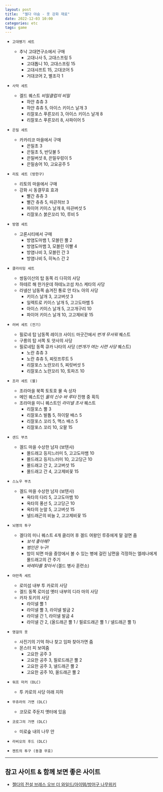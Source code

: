 ```yaml
---
layout: post
title:  "젤다 야숨 - 옷 강화 재료"
date: 2022-12-03 10:00
categories: etc
tags: game
---
```


- `고대병기 세트`
  - 추낙 고대연구소에서 구매
    - 고대나사 5, 고대스프링 5
    - 고대톱니 10, 고대스프링 15
    - 고대샤프트 15, 고대코어 5
    - 거대코어 2, 별조각 1

- `사막 세트`
  - 겔드 퀘스트 *비밀클럽의 비밀*
    - 하얀 츄츄 3
    - 하얀 츄츄 5, 아이스 키이스 날개 3
    - 리잘포스 푸른꼬리 3, 아이스 키이스 날개 8
    - 리잘포스 푸른꼬리 8, 사파이어 5

- `은밀 세트`
  - 카카리코 마을에서 구매
    - 은밀초 3
    - 은밀초 5, 반딧불 5
    - 은밀버섯 8, 은밀우렁이 5
    - 은밀송어 10, 고요공주 5

- `리토 세트 (방한구)`
  - 리토의 마을에서 구매
  - 강화 시 동결무효 효과
    - 빨간 츄츄 3
    - 빨간 츄츄 5, 따끈허브 3
    - 파이어 키이스 날개 8, 따끈버섯 5
    - 리잘포스 붉은꼬리 10, 루비 5

- `방염 세트`
  - 고론시티에서 구매
    - 방염도마뱀 1, 모블린 뿔 2
    - 방염도마뱀 3, 모블린 이빨 4
    - 방염나비 3, 모블린 간 3
    - 방염나비 5, 히녹스 간 2

- `클라이밍 세트`
  - 쌍둥이산의 탑 동쪽 리 다히의 사당
  - 하테르 해 한가운데 하테노코섬 챠스 케타의 사당
  - 라넬산 남동쪽 숨겨진 통로 안 타노 아의 사당
    - 키이스 날개 3, 고고버섯 3
    - 일렉트로 키이스 날개 5, 고고도마뱀 5
    - 아이스 키이스 날개 5, 고고개구리 10
    - 파이어 키이스 날개 10, 고고제비꽃 15

- `러버 세트 (전기)`
  - 필로네 탑 남동쪽 레이크 사이드 마굿간에서 *번개 무서워* 퀘스트
  - 구릉의 탑 서쪽 토 얏사의 사당
  - 필로네탑 동쪽 큐카 나타의 사당 (*번개가 여는 시련 사당* 퀘스트)
    - 노란 츄츄 3
    - 노란 츄츄 5, 찌릿프루트 5
    - 리잘포스 노란꼬리 5, 찌릿버섯 5
    - 리잘포스 노란꼬리 10, 토파즈 10

- `조라 세트 (물)`
  - 조라마을 북쪽 토토호 물 속 상자
  - 메인 퀘스트인 *물의 신수 바 루타* 진행 중 획득
  - 조라마을 미니 퀘스트인 *라이넬 조사* 퀘스트
    - 리잘포스 뿔 3
    - 리잘포스 발톱 5, 하이랄 배스 5
    - 리잘포스 꼬리 5, 맥스 배스 5
    - 리잘포스 꼬리 10, 오팔 15

- `샌드 부츠`
  - 겔드 마을 수상한 남자 (보텐사)
    - 몰드래고 등지느러미 5, 고고도마뱀 10
    - 몰드래고 등지느러미 10, 고고당근 10
    - 몰드래고 간 2, 고고버섯 15
    - 몰드래고 간 4, 고고제비꽃 15

- `스노우 부츠`
  - 겔드 마을 수상한 남자 (보텐사)
    - 옥타의 다리 5, 고고도마뱀 10
    - 옥타의 풍선 5, 고고당근 10
    - 옥타의 눈알 5, 고고버섯 15
    - 넬드래곤의 비늘 2, 고고제비꽃 15

- `뇌명의 투구`
  - 겔다의 미니 퀘스트 4개 클리어 후 겔드 여왕인 루쥬에게 말 걸면 줌
    - *보석 좋아해?*
    - *범인은 누구!*
    - 밤이 되면 마을 중앙에서 볼 수 있는 병에 걸린 남편을 걱정하는 엘레나에게 몰드래고의 간 주기
    - *바레타를 찾아서* (겔드 병사 훈련소)
 
- `야만족 세트`
  - 로미섬 내부 투 카로의 사당
  - 겔드 동쪽 로미섬 옛터 내부의 디라 마의 사당
  - 카자 토키의 사당
    - 라이넬 뿔 1
    - 라이넬 뿔 3, 라이넬 발굽 2
    - 라이넬 간 1, 라이넬 발굽 4
    - 라이넬 간 2, {올드래곤 뿔 1 / 필로드래곤 뿔 1 / 넬드래곤 뿔 1}

- `영걸의 옷`
  - 사진기의 기억 하나 찾고 임파 찾아가면 줌
  - 몬스터 피 보여줌
    - 고요한 공주 3
    - 고요한 공주 3, 필로드래곤 뿔 2
    - 고요한 공주 3, 넬드래곤 뿔 2
    - 고요한 공주 10, 올드래곤 뿔 2
    
- `워프 마커 (DLC)`
  - 투 카로의 사당 아래 지하

- `무쥬라의 가면 (DLC)`
  - 코모로 주둔지 옛터에 있음

- `코로그의 가면 (DLC)`
  - 미로숲 내의 나무 안

- `라비오의 후드 (DLC)`

- `젠트의 투구 (동결 무효)`

---

## 참고 사이트 & 함께 보면 좋은 사이트

* [젤다의 전설 브레스 오브 더 와일드/아이템/방어구 나무위키](https://namu.wiki/w/%EC%A0%A4%EB%8B%A4%EC%9D%98%20%EC%A0%84%EC%84%A4%20%EB%B8%8C%EB%A0%88%EC%8A%A4%20%EC%98%A4%EB%B8%8C%20%EB%8D%94%20%EC%99%80%EC%9D%BC%EB%93%9C/%EC%95%84%EC%9D%B4%ED%85%9C/%EB%B0%A9%EC%96%B4%EA%B5%AC#s-5.1)